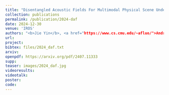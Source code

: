 ```yaml
---
title: "Disentangled Acoustic Fields For Multimodal Physical Scene Understanding"
collection: publications
permalink: /publication/2024-daf
date: 2024-12-30
venue: 'IROS'
authors: "<b>Jie Yin</b>, <a href="https://www.cs.cmu.edu/~afluo/">Andrew Luo</a>, Yilun Du, Anoop Cherian, Tim K Marks, Jonathan Le Roux, Chuang Gan"
url: 
project: 
bibtex: files/2024_daf.txt
arxiv: 
openpdf: https://arxiv.org/pdf/2407.11333
supp: 
teaser: images/2024_daf.jpg
videoresults: 
videotalk: 
poster: 
code: 
---
```

